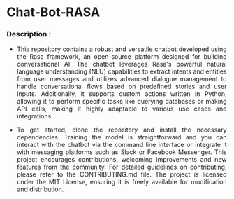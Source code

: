 # Chat-Bot-RASA

### Description :

* <p align = "justify">This repository contains a robust and versatile chatbot developed using the Rasa framework, an open-source platform designed for building conversational AI. The chatbot leverages Rasa's powerful natural language understanding (NLU) capabilities to extract intents and entities from user messages and utilizes advanced dialogue management to handle conversational flows based on predefined stories and user inputs. Additionally, it supports custom actions written in Python, allowing it to perform specific tasks like querying databases or making API calls, making it highly adaptable to various use cases and integrations.</p>

* <p align = "justify">To get started, clone the repository and install the necessary dependencies. Training the model is straightforward and you can interact with the chatbot via the command line interface or integrate it with messaging platforms such as Slack or Facebook Messenger. This project encourages contributions, welcoming improvements and new features from the community. For detailed guidelines on contributing, please refer to the CONTRIBUTING.md file. The project is licensed under the MIT License, ensuring it is freely available for modification and distribution.</p>
